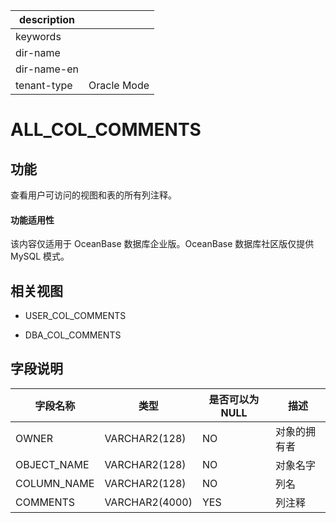 |description||
|---|---|
|keywords||
|dir-name||
|dir-name-en||
|tenant-type|Oracle Mode|

# ALL_COL_COMMENTS

## 功能

查看用户可访问的视图和表的所有列注释。

  <main id="notice" >
    <h4>功能适用性</h4>
    <p>该内容仅适用于 OceanBase 数据库企业版。OceanBase 数据库社区版仅提供 MySQL 模式。</p>
  </main>

## 相关视图

* USER_COL_COMMENTS

* DBA_COL_COMMENTS

## 字段说明

|  **字段名称**   |     **类型**     | **是否可以为 NULL** | **描述** |
|-------------|----------------|----------------|--------|
| OWNER       | VARCHAR2(128)  | NO             | 对象的拥有者 |
| OBJECT_NAME | VARCHAR2(128)  | NO             | 对象名字   |
| COLUMN_NAME | VARCHAR2(128)  | NO             | 列名     |
| COMMENTS    | VARCHAR2(4000) | YES            | 列注释    |
